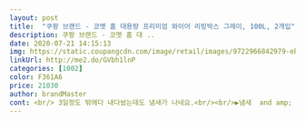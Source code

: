 ```yaml
---
layout: post 
title:  "쿠팡 브랜드 - 코멧 홈 대용량 프리미엄 와이어 리빙박스 그레이, 100L, 2개입" 
description: 쿠팡 브랜드 - 코멧 홈 대 ..
date: 2020-07-21 14:15:13 
img: https://static.coupangcdn.com/image/retail/images/9722966842979-eb87230e-7570-4bb9-8f21-04d6697fced5.jpg 
linkUrl: http://me2.do/GVbh1lnP 
categories: [1002] 
color: F361A6 
price: 21030 
author: brandMaster 
cont: <br/> 3일정도 밖에다 내다놨는데도 냄새가 나네요.<br/><br/>▶️냄새  and amp; 스크래치<br/>▶️사이즈<br/>▶️색깔<br/>▶️손잡이<br/>▶️아쉬운 투명창<br/>▶️이름표<br/>▶️재구매 의사<br/>▶️재구매한 제품<br/>▶️지퍼<br/>▶️튼튼함<br/>가격도 다른 제품이랑 비교했을때 저렴한 편이라, 잘 구매한거 같아요〰️‼️ 이정도면 5점 줘도 됨!<br/>거의 없고 티도 안납니다!!  그래서 아기 키우는 우리집에 정말 딱인<br/>검수 좀 잘 해주셨음 합니다.<br/><br/>곳으로 내용물을 확인할 수 있어 따로 라벨지하지 않아도 계절옷도<br/> 
---
```

 